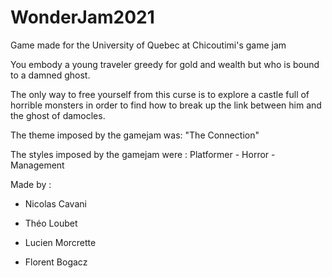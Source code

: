 # WonderJam2021
Game made for the University of Quebec at Chicoutimi's game jam

You embody a young traveler greedy for gold and wealth but who is bound to a damned ghost.

The only way to free yourself from this curse is to explore a castle full of horrible monsters in order to find how to break up the link between him and the ghost of damocles.

The theme imposed by the gamejam was:  "The Connection"

The styles imposed by the gamejam were : Platformer - Horror - Management

Made by :

- Nicolas Cavani

- Théo Loubet

- Lucien Morcrette 

- Florent Bogacz
